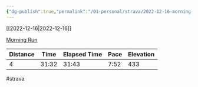 ```yaml
---
{"dg-publish":true,"permalink":"/01-personal/strava/2022-12-16-morning-run/"}
---
```



[[2022-12-16\|2022-12-16]]

[Morning Run](https://www.strava.com/activities/8264697588)

| Distance | Time  | Elapsed Time | Pace | Elevation |
| -------- | ----- | ------------ | ---- | --------- |
| 4        | 31:32 | 31:43        | 7:52 | 433       |




#strava
